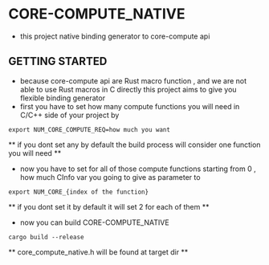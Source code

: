 # CORE-COMPUTE_NATIVE
- this project native binding generator to core-compute api

## GETTING STARTED
- because core-compute api are Rust macro function , and we are not able to use Rust macros in C directly this project aims to give you
flexible binding generator
- first you have to set how many compute functions you will need in C/C++ side of your project by 
```shell
export NUM_CORE_COMPUTE_REQ=how much you want
```
** if you dont set any by default the build process will consider one function you will need **

- now you have to set for all of those compute functions starting from 0 , how much CInfo var you going to give as parameter to 
```shell
export NUM_CORE_{index of the function}
```
** if you dont set it by default it will set 2 for each of them **

- now you can build CORE-COMPUTE_NATIVE
```shell 
cargo build --release
```

** core_compute_native.h will be found at target dir **


